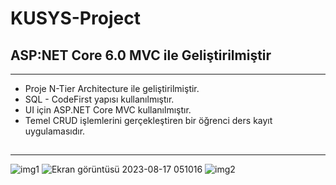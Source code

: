 # KUSYS-Project

## ASP:NET Core 6.0 MVC ile Geliştirilmiştir
<hr>

- Proje N-Tier Architecture ile geliştirilmiştir.
- SQL - CodeFirst yapısı kullanılmıştır.
- UI için ASP.NET Core MVC kullanılmıştır.
- Temel CRUD işlemlerini gerçekleştiren bir öğrenci ders kayıt uygulamasıdır.
##
<hr>

![img1](https://github.com/serapberan/KUSYS-Project/assets/79447748/c54280a6-0930-499e-aaf2-ed2e0fb96d91)
![Ekran görüntüsü 2023-08-17 051016](https://github.com/serapberan/KUSYS-Project/assets/79447748/58ab21cd-fe46-48d9-b1d7-2687d64bc6f4)
![img2](https://github.com/serapberan/KUSYS-Project/assets/79447748/53039520-51af-41c5-aed0-dce41c928c52)
